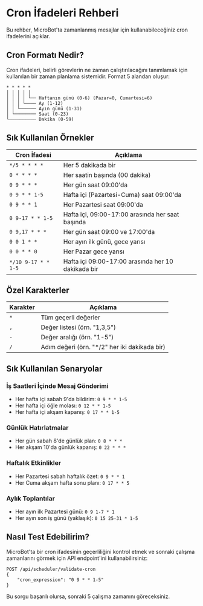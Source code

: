 # Cron İfadeleri Rehberi

Bu rehber, MicroBot'ta zamanlanmış mesajlar için kullanabileceğiniz cron ifadelerini açıklar.

## Cron Formatı Nedir?

Cron ifadeleri, belirli görevlerin ne zaman çalıştırılacağını tanımlamak için kullanılan bir zaman planlama sistemidir. Format 5 alandan oluşur:

```
* * * * *
│ │ │ │ │
│ │ │ │ └── Haftanın günü (0-6) (Pazar=0, Cumartesi=6)
│ │ │ └──── Ay (1-12)
│ │ └────── Ayın günü (1-31)
│ └──────── Saat (0-23)
└────────── Dakika (0-59)
```

## Sık Kullanılan Örnekler

| Cron İfadesi | Açıklama |
|--------------|----------|
| `*/5 * * * *` | Her 5 dakikada bir |
| `0 * * * *` | Her saatin başında (00 dakika) |
| `0 9 * * *` | Her gün saat 09:00'da |
| `0 9 * * 1-5` | Hafta içi (Pazartesi-Cuma) saat 09:00'da |
| `0 9 * * 1` | Her Pazartesi saat 09:00'da |
| `0 9-17 * * 1-5` | Hafta içi, 09:00-17:00 arasında her saat başında |
| `0 9,17 * * *` | Her gün saat 09:00 ve 17:00'da |
| `0 0 1 * *` | Her ayın ilk günü, gece yarısı |
| `0 0 * * 0` | Her Pazar gece yarısı |
| `*/10 9-17 * * 1-5` | Hafta içi 09:00-17:00 arasında her 10 dakikada bir |

## Özel Karakterler

| Karakter | Açıklama |
|----------|----------|
| `*` | Tüm geçerli değerler |
| `,` | Değer listesi (örn. "1,3,5") |
| `-` | Değer aralığı (örn. "1-5") |
| `/` | Adım değeri (örn. "*/2" her iki dakikada bir) |

## Sık Kullanılan Senaryolar

### İş Saatleri İçinde Mesaj Gönderimi

- Her hafta içi sabah 9'da bildirim: `0 9 * * 1-5`
- Her hafta içi öğle molası: `0 12 * * 1-5`
- Her hafta içi akşam kapanış: `0 17 * * 1-5`

### Günlük Hatırlatmalar

- Her gün sabah 8'de günlük plan: `0 8 * * *`
- Her akşam 10'da günlük kapanış: `0 22 * * *`

### Haftalık Etkinlikler

- Her Pazartesi sabah haftalık özet: `0 9 * * 1`
- Her Cuma akşam hafta sonu planı: `0 17 * * 5`

### Aylık Toplantılar

- Her ayın ilk Pazartesi günü: `0 9 1-7 * 1`
- Her ayın son iş günü (yaklaşık): `0 15 25-31 * 1-5`

## Nasıl Test Edebilirim?

MicroBot'ta bir cron ifadesinin geçerliliğini kontrol etmek ve sonraki çalışma zamanlarını görmek için API endpoint'ini kullanabilirsiniz:

```
POST /api/scheduler/validate-cron
{
    "cron_expression": "0 9 * * 1-5"
}
```

Bu sorgu başarılı olursa, sonraki 5 çalışma zamanını göreceksiniz. 